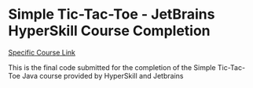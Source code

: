# Simple Tic-Tac-Toe - JetBrains HyperSkill Course Completion

[Specific Course Link](https://hyperskill.org/projects/48)

This is the final code submitted for the completion of the Simple Tic-Tac-Toe Java course provided by HyperSkill and Jetbrains
